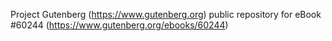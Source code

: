 Project Gutenberg (https://www.gutenberg.org) public repository for eBook #60244 (https://www.gutenberg.org/ebooks/60244)
